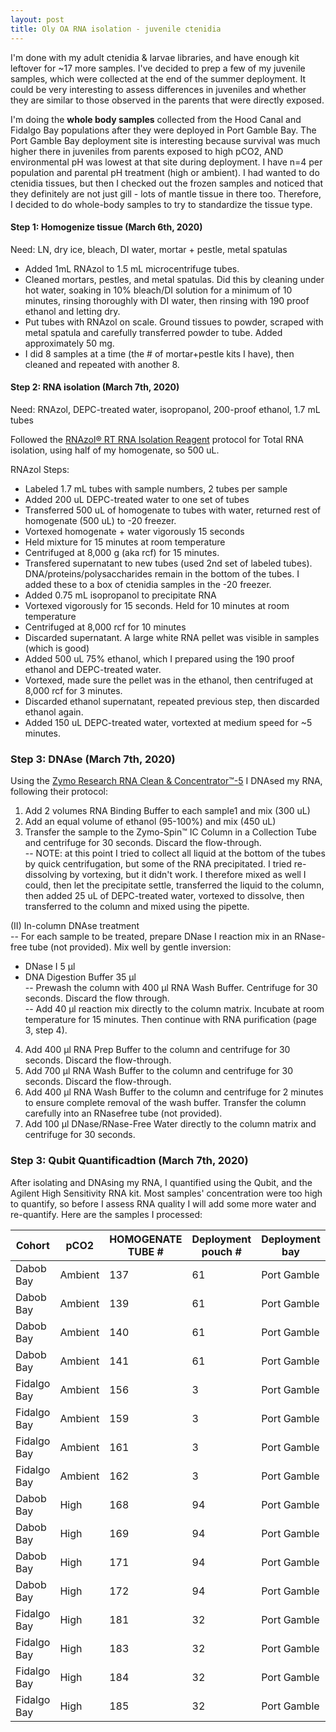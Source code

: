 ```yaml
---
layout: post
title: Oly OA RNA isolation - juvenile ctenidia 
--- 
```


I'm done with my adult ctenidia & larvae libraries, and have enough kit leftover for ~17 more samples.  I've decided to prep a few of my juvenile samples, which were collected at the end of the summer deployment. It could be very interesting to assess differences in juveniles and whether they are similar to those observed in the parents that were directly exposed. 

I'm doing the **whole body samples** collected from the Hood Canal and Fidalgo Bay populations after they were deployed in Port Gamble Bay.  The Port Gamble Bay deployment site is interesting because survival was much higher there in juveniles from parents exposed to high pCO2, AND environmental pH was lowest at that site during deployment.  I have n=4 per population and parental pH treatment (high or ambient).  I had wanted to do ctenidia tissues, but then I checked out the frozen samples and noticed that they definitely are not just gill - lots of mantle tissue in there too. Therefore, I decided to do whole-body samples to try to standardize the tissue type.  

#### Step 1: Homogenize tissue (March 6th, 2020)  

Need: LN, dry ice, bleach, DI water, mortar + pestle, metal spatulas  

- Added 1mL RNAzol to 1.5 mL microcentrifuge tubes.  
- Cleaned mortars, pestles, and metal spatulas. Did this by cleaning under hot water, soaking in 10% bleach/DI solution for a minimum of 10 minutes, rinsing thoroughly with DI water, then rinsing with 190 proof ethanol and letting dry.  
- Put tubes with RNAzol on scale. Ground tissues to powder, scraped with metal spatula and carefully transferred powder to tube. Added approximately 50 mg.  
- I did 8 samples at a time (the # of mortar+pestle kits I have), then cleaned and repeated with another 8.   

#### Step 2: RNA isolation (March 7th, 2020)    

Need: RNAzol, DEPC-treated water, isopropanol, 200-proof ethanol, 1.7 mL tubes 

Followed the [RNAzol® RT RNA Isolation Reagent](https://www.genecopoeia.com/wp-content/uploads/2013/06/RNAzol_RT_RNA_Isolation_Reagent_User_Manual.pdf) protocol for Total RNA isolation, using half of my homogenate, so 500 uL. 

RNAzol Steps: 
  - Labeled 1.7 mL tubes with sample numbers, 2 tubes per sample  
  - Added 200 uL DEPC-treated water to one set of tubes  
  - Transferred 500 uL of homogenate to tubes with water, returned rest of homogenate (500 uL) to -20 freezer.  
  - Vortexed homogenate + water vigorously 15 seconds 
  - Held mixture for 15 minutes at room temperature  
  - Centrifuged at 8,000 g (aka rcf) for 15 minutes. 
  - Transfered supernatant to new tubes (used 2nd set of labeled tubes). DNA/proteins/polysaccharides remain in the bottom of the tubes. I added these to a box of ctenidia samples in the -20 freezer.  
  - Added 0.75 mL isopropanol to precipitate RNA  
  - Vortexed vigorously for 15 seconds.  Held for 10 minutes at room temperature  
  - Centrifuged at 8,000 rcf for 10 minutes 
  - Discarded supernatant. A large white RNA pellet was visible in samples (which is good) 
  - Added 500 uL 75% ethanol, which I prepared using the 190 proof ethanol and DEPC-treated water. 
  - Vortexed, made sure the pellet was in the ethanol, then centrifuged at 8,000 rcf for 3 minutes. 
  - Discarded ethanol supernatant, repeated previous step, then discarded ethanol again. 
  - Added 150 uL DEPC-treated water, vortexted at medium speed for ~5 minutes. 
  
### Step 3: DNAse  (March 7th, 2020)  

Using the [Zymo Research RNA Clean & Concentrator™-5](https://www.zymoresearch.com/collections/rna-clean-concentrator-kits-rcc/products/rna-clean-concentrator-5) I DNAsed my RNA, following their protocol:  

  1. Add 2 volumes RNA Binding Buffer to each sample1 and mix (300 uL)   
  2. Add an equal volume of ethanol (95-100%) and mix (450 uL)  
  3. Transfer the sample to the Zymo-Spin™ IC Column in a Collection Tube and centrifuge for 30 seconds. Discard the flow-through.  
  -- NOTE: at this point I tried to collect all liquid at the bottom of the tubes by quick centrifugation, but some of the RNA precipitated. I tried re-dissolving by vortexing, but it didn't work. I therefore mixed as well I could, then let the precipitate settle, transferred the liquid to the column, then added 25 uL of DEPC-treated water, vortexed to dissolve, then transferred to the column and mixed using the pipette.  

(II) In-column DNAse treatment   
   -- For each sample to be treated, prepare DNase I reaction mix in an RNase-free tube (not provided). Mix well by gentle inversion:  
  - DNase I 5 µl  
  - DNA Digestion Buffer 35 µl  
  -- Prewash the column with 400 µl RNA Wash Buffer. Centrifuge for 30 seconds. Discard the flow through.  
  -- Add 40 µl reaction mix directly to the column matrix. Incubate at room temperature for 15 minutes. Then continue with RNA purification (page 3, step 4).  

  4. Add 400 µl RNA Prep Buffer to the column and centrifuge for 30 seconds. Discard the flow-through.  
  5. Add 700 µl RNA Wash Buffer to the column and centrifuge for 30 seconds. Discard the flow-through.   
  6. Add 400 µl RNA Wash Buffer to the column and centrifuge for 2 minutes to ensure complete removal of the wash buffer. Transfer the column carefully into an RNasefree tube (not provided).  
  7. Add 100 µl DNase/RNase-Free Water directly to the column matrix and centrifuge for 30 seconds.  

### Step 3: Qubit Quantificadtion (March 7th, 2020)   

After isolating and DNAsing my RNA, I quantified using the Qubit, and the Agilent High Sensitivity RNA kit. Most samples' concentration were too high to quantify, so before I assess RNA quality I will add some more water and re-quantify. Here are the samples I processed: 


Cohort | pCO2 | HOMOGENATE TUBE # | Deployment pouch # | Deployment bay | Deployment habitat | Tissue weight | [RNA] ng/uL
-- | -- | -- | -- | -- | -- | -- | --
Dabob Bay | Ambient | 137 | 61 | Port Gamble | eelgrass | 23.33 | 160
Dabob Bay | Ambient | 139 | 61 | Port Gamble | eelgrass | 23.67 | HIGH
Dabob Bay | Ambient | 140 | 61 | Port Gamble | eelgrass | 22.22 | HIGH
Dabob Bay | Ambient | 141 | 61 | Port Gamble | eelgrass | 21.63 | HIGH
Fidalgo Bay | Ambient | 156 | 3 | Port Gamble | eelgrass | 24.72 | 186
Fidalgo Bay | Ambient | 159 | 3 | Port Gamble | eelgrass | 27.25 | HIGH
Fidalgo Bay | Ambient | 161 | 3 | Port Gamble | eelgrass | 19.99 | HIGH
Fidalgo Bay | Ambient | 162 | 3 | Port Gamble | eelgrass | 23.84 | HIGH
Dabob Bay | High | 168 | 94 | Port Gamble | eelgrass | 22.06 | 164
Dabob Bay | High | 169 | 94 | Port Gamble | eelgrass | 17.65 | 156
Dabob Bay | High | 171 | 94 | Port Gamble | eelgrass | 19.18 | HIGH
Dabob Bay | High | 172 | 94 | Port Gamble | eelgrass | 20.35 | 192
Fidalgo Bay | High | 181 | 32 | Port Gamble | eelgrass | 22.65 | HIGH
Fidalgo Bay | High | 183 | 32 | Port Gamble | eelgrass | 26.06 | HIGH
Fidalgo Bay | High | 184 | 32 | Port Gamble | eelgrass | 27.71 | 176
Fidalgo Bay | High | 185 | 32 | Port Gamble | eelgrass | 26.14 | 186
